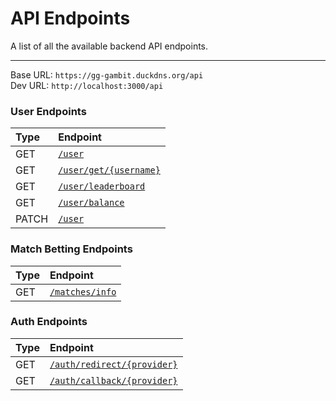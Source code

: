 # API Endpoints

A list of all the available backend API endpoints.

---

Base URL: `https://gg-gambit.duckdns.org/api` <br />
Dev URL: `http://localhost:3000/api` <br />

### User Endpoints

| Type  | Endpoint                                                     |
| :---- | :----------------------------------------------------------- |
| GET   | [`/user`](/src/routes/api/user/router.ts#L16)                |
| GET   | [`/user/get/{username}`](/src/routes/api/user/router.ts#L16) |
| GET   | [`/user/leaderboard`](/src/routes/api/user/router.ts#L16)    |
| GET   | [`/user/balance`](/src/routes/api/user/router.ts#L16)        |
| PATCH | [`/user`](/src/routes/api/user/router.ts#L16)                |

### Match Betting Endpoints

| Type | Endpoint                                                   |
| :--- | :--------------------------------------------------------- |
| GET  | [`/matches/info`](/src/routes/api/match_bet/router.ts#L16) |

### Auth Endpoints

| Type | Endpoint                                                          |
| :--- | :---------------------------------------------------------------- |
| GET  | [`/auth/redirect/{provider}`](/src/routes/api/auth/router.ts#L16) |
| GET  | [`/auth/callback/{provider}`](/src/routes/api/auth/router.ts#L16) |
